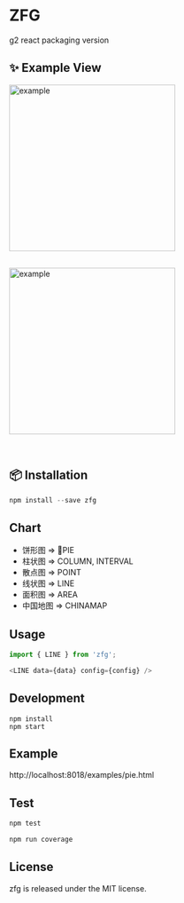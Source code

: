 # ZFG

g2 react packaging version

## ✨ Example View

<img src='http://39.107.35.212/images/zfg/example1.png' alt='example' width='300px' style='margin-right: 30px; margin-bottom: 30px;' />
<img src='http://39.107.35.212/images/zfg/example2.png' alt='example' width='300px' style='margin-right: 30px; margin-bottom: 30px;' />

##  📦 Installation

```jsx
npm install --save zfg
```

## Chart

- 饼形图 => PIE
- 柱状图 => COLUMN, INTERVAL
- 散点图 => POINT
- 线状图 => LINE
- 面积图 => AREA
- 中国地图 => CHINAMAP

## Usage

```js
import { LINE } from 'zfg';

<LINE data={data} config={config} />
```


## Development

```
npm install
npm start
```

## Example

http://localhost:8018/examples/pie.html

## Test
  ```js
  npm test
  
  npm run coverage
  ```

## License

zfg is released under the MIT license.
